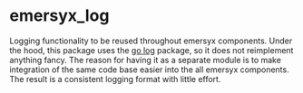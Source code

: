 # emersyx_log

Logging functionality to be reused throughout emersyx components. Under the hood, this package uses the [go log][1]
package, so it does not reimplement anything fancy. The reason for having it as a separate module is to make integration
of the same code base easier into the all emersyx components. The result is a consistent logging format with little
effort.

[1]: https://golang.org/pkg/log/
